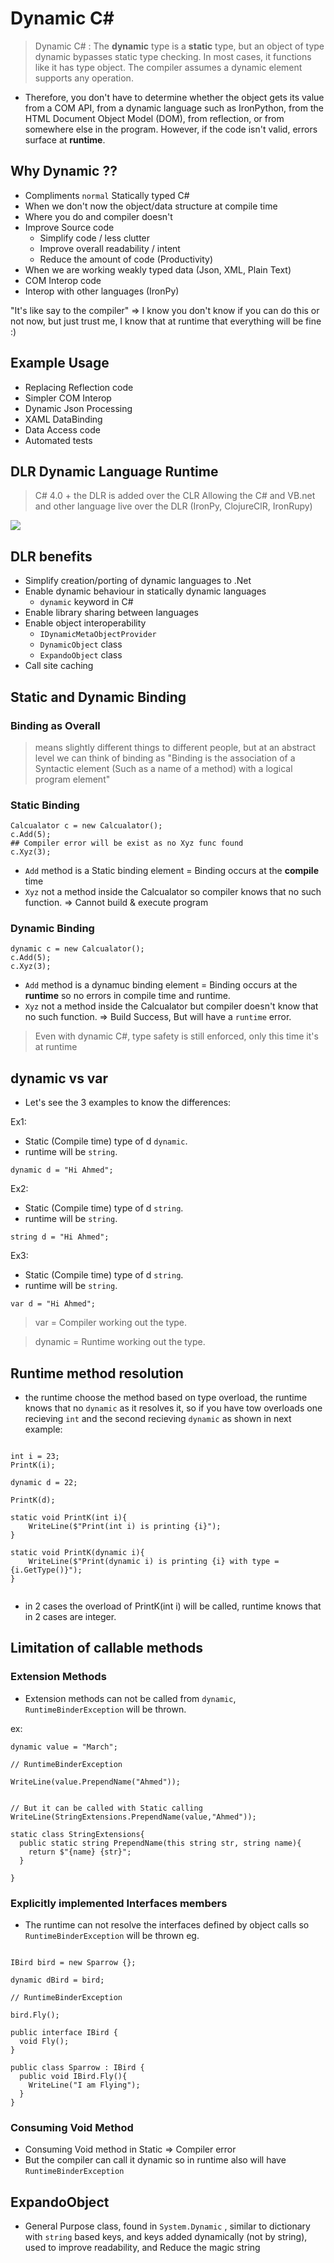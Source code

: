 # Dynamic C#
> Dynamic C# : The __dynamic__ type is a __static__ type, but an object of type dynamic bypasses static type checking. In most cases, it functions like it has type object. The compiler assumes a dynamic element supports any operation. 

- Therefore, you don't have to determine whether the object gets its value from a COM API, from a dynamic language such as IronPython, from the HTML Document Object Model (DOM), from reflection, or from somewhere else in the program. However, if the code isn't valid, errors surface at __runtime__.

## Why Dynamic ??
- Compliments `normal` Statically typed C#
- When we don't now the object/data structure at compile time
- Where you do and compiler doesn't
- Improve Source code 
  - Simplify code / less clutter 
  - Improve overall readability / intent
  - Reduce the amount of code (Productivity)
- When we are working weakly typed data (Json, XML, Plain Text)
- COM Interop code 
- Interop with other languages (IronPy)

"It's like say to the compiler" => I know you don't know if you can do this or not now, but just trust me, I know that at runtime that everything will be fine :)

## Example Usage
- Replacing Reflection code 
- Simpler COM Interop
- Dynamic Json Processing
- XAML DataBinding
- Data Access code 
- Automated tests

## DLR Dynamic Language Runtime

> C# 4.0 + the DLR is added over the CLR Allowing the C# and VB.net and other language live over the DLR (IronPy, ClojureClR, IronRupy)

![](2023-04-21-23-55-21.png)

## DLR benefits 
- Simplify creation/porting of dynamic languages to .Net
- Enable dynamic behaviour in statically dynamic languages 
  - `dynamic` keyword in C#
- Enable library sharing between languages
- Enable object interoperability 
  - `IDynamicMetaObjectProvider`
  - `DynamicObject` class
  - `ExpandoObject` class
- Call site caching

## Static and Dynamic Binding

### Binding as Overall
> means slightly different things to different people, but at an abstract level we can think of binding as "Binding is the association of a Syntactic element (Such as a name of a method) with a logical program element"

### Static Binding
```{C#}
Calcualator c = new Calcualator();
c.Add(5);
## Compiler error will be exist as no Xyz func found
c.Xyz(3);
```
- `Add` method is a Static binding element = Binding occurs at the __compile__ time
- `Xyz` not a method inside the Calcualator so compiler knows that no such function. => Cannot build & execute program

### Dynamic Binding
```{C#}
dynamic c = new Calcualator();
c.Add(5);
c.Xyz(3);
```
- `Add` method is a dynamuc binding element = Binding occurs at the __runtime__ so no errors in compile time and runtime.
- `Xyz` not a method inside the Calcualator but compiler doesn't know that no such function. => Build Success, But will have a `runtime` error.

> Even with dynamic C#, type safety is still enforced, only this time it's at runtime 

## dynamic vs var
- Let's see the 3 examples to know the differences:

Ex1:
- Static (Compile time) type of d `dynamic`. 
- runtime will be `string`.
```{c#}
dynamic d = "Hi Ahmed";
```

Ex2:
- Static (Compile time) type of d `string`. 
- runtime will be `string`.
```{c#}
string d = "Hi Ahmed";
```

Ex3:
- Static (Compile time) type of d `string`. 
- runtime will be `string`.
```{c#}
var d = "Hi Ahmed";
```
> var = Compiler working out the type.

> dynamic = Runtime working out the type.


## Runtime method resolution

- the runtime choose the method based on type overload, the runtime knows that no `dynamic` as it resolves it, so if you have tow overloads one recieving `int` and the second recieving `dynamic` as shown in next example:

```{C#}

int i = 23;
PrintK(i);

dynamic d = 22;

PrintK(d);

static void PrintK(int i){
    WriteLine($"Print(int i) is printing {i}");
}

static void PrintK(dynamic i){
    WriteLine($"Print(dynamic i) is printing {i} with type = {i.GetType()}");
}


```

- in 2 cases the overload of PrintK(int i) will be called, runtime knows that in 2 cases are integer.

## Limitation of callable methods

### Extension Methods
- Extension methods can not be called from `dynamic`, `RuntimeBinderException` will be thrown.

ex:

```{csharp}
dynamic value = "March";

// RuntimeBinderException

WriteLine(value.PrependName("Ahmed"));


// But it can be called with Static calling
WriteLine(StringExtensions.PrependName(value,"Ahmed"));

static class StringExtensions{
  public static string PrependName(this string str, string name){
    return $"{name} {str}";
  }

}
```

### Explicitly implemented Interfaces members

- The runtime can not resolve the interfaces defined by object calls so  `RuntimeBinderException` will be thrown eg. 

```{Csharp}

IBird bird = new Sparrow {};

dynamic dBird = bird;

// RuntimeBinderException

bird.Fly();

public interface IBird {
  void Fly();
}

public class Sparrow : IBird {
  public void IBird.Fly(){
    WriteLine("I am Flying");
  }
}
```

### Consuming Void Method

- Consuming Void method in Static => Compiler error
- But the compiler can call it dynamic so in runtime also will have `RuntimeBinderException`

## ExpandoObject
- General Purpose class, found in `System.Dynamic` , similar to dictionary with `string` based keys, and keys added dynamically (not by string), used to improve readability, and Reduce the magic string  